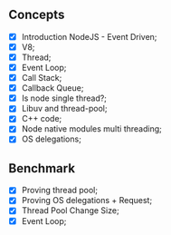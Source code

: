 ## Concepts

- [X] Introduction NodeJS - Event Driven;
- [X] V8;
- [X] Thread;
- [x] Event Loop;
- [x] Call Stack;
- [x] Callback Queue;
- [x] Is node single thread?;
- [x] Libuv and thread-pool;
- [x] C++ code;
- [x] Node native modules multi threading;
- [x] OS delegations;

## Benchmark

- [x] Proving thread pool;
- [x] Proving OS delegations + Request;
- [x] Thread Pool Change Size;
- [x] Event Loop;
